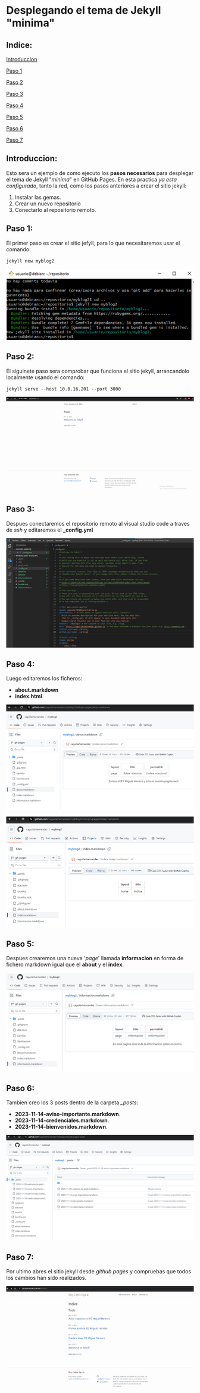# Desplegando el tema de Jekyll "minima"

## Indice:

[Introduccion](#introduccion)

[Paso 1](#paso-1)

[Paso 2](#paso-2)

[Paso 3](#paso-3)

[Paso 4](#paso-4)

[Paso 5](#paso-5)

[Paso 6](#paso-6)

[Paso 7](#paso-7)

## Introduccion:

Esto sera un ejemplo de como ejecuto los **pasos necesarios** para desplegar el tema de Jekyll "*minima*" en GitHub Pages. En esta practica *ya esta configurado*, tanto la red, como los pasos anteriores a crear el sitio jekyll:

1. Instalar las gemas.
1. Crear un nuevo repositorio
1. Conectarlo al repositorio remoto.

## Paso 1:

El primer paso es crear el sitio jefyll, para lo que necesitaremos usar el comando:

```
jekyll new myblog2
```

![Paso 1](/unidad2/jekyll3.png)

## Paso 2:

El siguinete paso sera comprobar que funciona el sitio jekyll, arrancandolo localmente usando el comando:

```
jekyll serve --host 10.0.16.201 --port 3000
```

![Paso 2](/unidad2/jekyll13.png)

## Paso 3:

Despues conectaremos el repositorio remoto al visual studio code a traves de *ssh* y editaremos el **_config.yml** 

![Paso 3](/unidad2/jekyll12.png)

## Paso 4:

Luego editaremos los ficheros:
+ **about.markdown**
+ **index.html**

![Paso 4.1](/unidad2/jekyll7.png)

![Paso 4.2](/unidad2/jekyll8.png)

## Paso 5:

Despues crearemos una nueva '*page*' llamada **informacion** en forma de fichero markdown igual que el **about** y el **index**.

![Paso 5](/unidad2/jekyll9.png)

## Paso 6:

Tambien creo los 3 posts dentro de la carpeta *_posts*:
+ **2023-11-14-aviso-importante.markdown**.
+ **2023-11-14-credenciales.markdown**.
+ **2023-11-14-bienvenidos.markdown**.

![Paso 6](/unidad2/jekyll10.png)

## Paso 7:

Por ultimo abres el sitio jekyll desde *github pages* y compruebas que todos los cambios han sido realizados.

![Paso 7](/unidad2/jekyll11.png)
